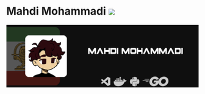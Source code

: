 # Mahdi Mohammadi <img src="https://github.githubassets.com/images/mona-loading-default.gif" width="30px">
<img src="https://github.com/mohammdimahdi/mohammdimahdi/blob/0a9106b78df431eee9bbc92e679fae4eeb668361/1ng.png" alt="Mahdi Mohammadi">
